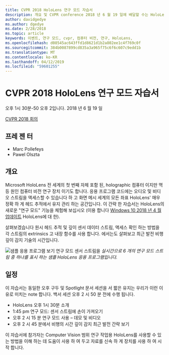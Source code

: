 ```yaml
---
title: CVPR 2018 HoloLens 연구 모드 자습서
description: 개요 및 CVPR conference 2018 년 6 월 19 일에 배달할 수는 HoloLens 연구 모드 세션의 일정입니다.
author: davidgedye
ms.author: dgedye
ms.date: 2/28/2018
ms.topic: article
keywords: 이벤트, 연구 모드, cvpr, 컴퓨터 비전, 연구, HoloLens,
ms.openlocfilehash: d08545ac643ffd1d8621d1b2a802ee1c4f769c0f
ms.sourcegitcommit: 384b0087899cd835a3a965f75c6f6c607c9edd1b
ms.translationtype: MT
ms.contentlocale: ko-KR
ms.lasthandoff: 04/12/2019
ms.locfileid: "59601255"
---
```

# <a name="hololens-research-mode-tutorial-at-cvpr-2018"></a>CVPR 2018 HoloLens 연구 모드 자습서
오후 1시 30분-50 오후 2입니다. 2018 년 6 월 19 일

[CVPR 2018 회의](http://cvpr2018.thecvf.com/)

## <a name="presenters"></a>프레 젠 터
* Marc Pollefeys
* Pawel Olszta

## <a name="overview"></a>개요
Microsoft HoloLens 전 세계의 첫 번째 자체 포함 된, holographic 컴퓨터 이지만 멱 등 원인 컴퓨터 비전 연구 장치 이기도 합니다.
응용 프로그램 코드에는 오디오 및 비디오 스트림을 액세스할 수 있습니다 하 고 화면 메시 세계의 모든 좌표 HoloLens' 매우 정확 하 게 헤드 추적에서 유지 관리 하는 공간입니다. 이 간략 한 자습서는 HoloLens의 새로운 "연구 모드" 기능을 체험해 보십시오 (이용 합니다 [Windows 10 2018 년 4 월 업데이트](release-notes-april-2018.md) HoloLens에 대 한).

살펴보겠습니다 원시 헤드 추적 및 깊이 센서 데이터 스트림, 액세스 확인 하는 방법을 각 스트림의 extrinsics 고 내장 함수를 사용 합니다.  에서는도 살펴보고 최근 발전 비행 깊이 감지 기술의 시간입니다.

![샘플 응용 프로그램 보기 연구 모드 센서 스트림을](images/sensor-stream-viewer.jpg)
*실시간으로 6 개의 연구 모드 스트림 중 하나를 표시 하는 샘플 HoloLens 응용 프로그램입니다.*

## <a name="schedule"></a>일정
이 자습서는 동일한 오후 구두 및 Spotlight 문서 세션을 서 짧은 유지는 우리가 이런 이유로 미치는 note 합니다.
백서 세션 오후 2 시 50 분 전에 수행 됩니다.

- HoloLens 오후 1시 30분 소개 
- 1:45 pm 연구 모드: 센서 스트림에 손이 가져오기 
- 오후 2 시 15 분 연구 모드 사용 – 데모 및 비디오 
- 오후 2 시 45 분에서 비행의 시간 깊이 감지 최근 발전 간략 보기 

이 자습서에 참가자는 Computer Vision 범위 연구 작업용 HoloLens를 사용할 수 있는 방법을 이해 하는 데 도움이 사용 하 여 두고 자료를 신속 하 게 장치를 사용 하 여 시작 합니다.
